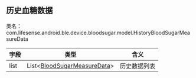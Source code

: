 <a name="t84yk"></a>
## 历史血糖数据 
类名：com.lifesense.android.ble.device.bloodsugar.model.HistoryBloodSugarMeasureData

| 字段 | 类型 | 含义 |
| --- | --- | --- |
| list | List<[BloodSugarMeasureData]()> | 历史数据列表 |




